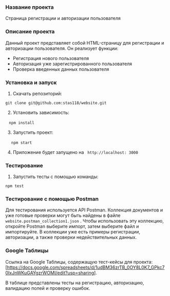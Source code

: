 ### Название проекта

Страница регистрации и авторизации пользователя


### Описание проекта

Данный проект представляет собой HTML-страницу для регистрации и авторизации пользователя. Он реализует функции:

- Регистрация нового пользователя 
- Авторизация уже зарегистрированного пользователя 
- Проверка введенных данных пользователя



### Установка и запуск                                                                                                                            

1. Скачать репозиторий: 

```git clone git@github.com:stas118/website.git```

2. Установить зависимость:

` ` ` npm install ` ` `

3. Запустить проект:

` ` ` npm start` ` `

4. Приложение будет запущено на ` http://localhost: 3000`

### Тестирование
1. Запустить тесты с помощью команды:                                                                                                        

 ``` npm test ```                                                                                                                                                                                          

### Тестирование с помощью Postman
Для тестирования используется API Postman. Коллекция документов и уже готовые проверки могут быть найдены в файле ` website.postman_collection1.json` . Чтобы использовать эту коллекцию, откройте Postman выберите импорт, затем выберите файл и импортируйте. В коллекции уже есть примеры регистрации, авторизации, а также проверки недействительных данных.

### Google Таблицы

Ссылка на Google Таблицы, содержащую тест-кейсы для проекта: [https://docs.google.com/spreadsheets/d/1udBM36zrTB_0OY8L0K7_GPkc70IxJnWKuGAYgzrWOMI/edit?usp=sharing].

В таблице представлены тесты на регистрацию, авторизацию, валидацию полей и проверку ошибок.

